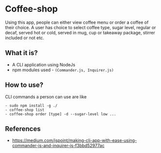 # Coffee-shop

 Using this app, people can either view coffee menu or order a coffee of their choice. A user has choice to select coffee type, sugar level, regular or decaf, served hot or cold, served in mug, cup or takeaway package, stirrer included or not etc.


 ## What it is?
-  A CLI application using NodeJs
-  npm modules used - `(Commander.js, Inquirer.js)`


## How to use?
CLI commands a person can use are like
```
- sudo npm install -g ./
- coffee-shop list
- coffee-shop order [type] -d --sugar-level low ...
```


## References
- https://medium.com/jspoint/making-cli-app-with-ease-using-commander-js-and-inquirer-js-f3bbd52977ac